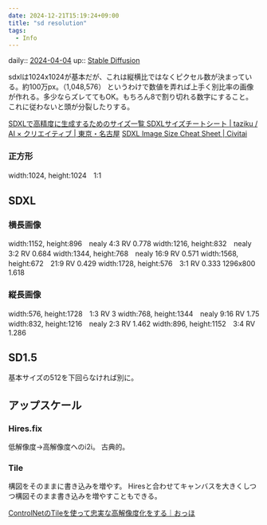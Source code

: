 ```yaml
---
date: 2024-12-21T15:19:24+09:00
title: "sd resolution"
tags:
  - Info
---
```


daily:: [2024-04-04](/Daily_Note/2024-04-04.md)
up:: [Stable Diffusion](../Bar/Stable%20Diffusion.md)


sdxlは1024x1024が基本だが、これは縦横比ではなくピクセル数が決まっている。約100万px。（1,048,576）
というわけで数値を弄れば上手く別比率の画像が作れる。多少ならズレててもOK。もちろん8で割り切れる数字にすること。
これに従わないと頭が分裂したりする。

[SDXLで高精度に生成するためのサイズ一覧 SDXLサイズチートシート | taziku / AI × クリエイティブ | 東京・名古屋](https://taziku.co.jp/all/sdxl-size)
[SDXL Image Size Cheat Sheet | Civitai](https://civitai.com/articles/2246/sdxl-image-size-cheat-sheet)

### 正方形

width:1024, height:1024　1:1

## SDXL
### 横長画像

width:1152, height:896　nealy 4:3 RV 0.778
width:1216, height:832　nealy 3:2 RV 0.684
width:1344, height:768　nealy 16:9 RV 0.571
width:1568, height:672　21:9 RV 0.429
width:1728, height:576　3:1 RV 0.333
1296x800 1.618

### 縦長画像

width:576, height:1728　1:3 RV 3
width:768, height:1344　nealy 9:16 RV 1.75
width:832, height:1216　nealy 2:3 RV 1.462
width:896, height:1152　3:4 RV 1.286


## SD1.5
基本サイズの512を下回らなければ別に。


## アップスケール
### Hires.fix
低解像度→高解像度へのi2i。
古典的。

### Tile
構図をそのままに書き込みを増やす。
Hiresと合わせてキャンバスを大きくしつつ構図そのまま書き込みを増やすこともできる。

[ControlNetのTileを使って忠実な高解像度化をする｜おっほ](https://note.com/ohou_log/n/na6f1cc2aa2e3)